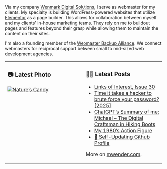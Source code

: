 Via my company [Wenmark Digital Solutions](https://wenmarkdigital.com), I serve as webmaster for my clients. My specialty is building WordPress-powered websites that utilize [Elementor](https://elementor.com/) as a page builder. This allows for collaboration between myself and my clients' in-house marketing teams. They rely on me to buildout pages and features beyond their grasp while allowing them to maintain the content on their sites.

I'm also a founding member of the [Webmaster Backup Alliance](https://webmasterbackupalliance.com/). We connect webmasters for reciprocal support between small to mid-sized web development agencies.

<table><tr><td valign="top" width="50%">

### 📷 Latest Photo
<!-- photo starts -->
[![Nature’s Candy](https://photos.mwender.com/wp-content/uploads/2025/07/img_8807-768x1024.jpg)](https://photos.mwender.com/natures-candy/)
<!-- photo ends -->

</td><td valign="top" width="50%">

### 👨‍💻 Latest Posts
<!-- blog starts -->
- [Links of Interest, Issue 30](https://mwender.com/links-of-interest-issue-30/)
- [Time it takes a hacker to brute force your password? [2025]](https://mwender.com/time-it-takes-a-hacker-to-brute-force-your-password-2025/)
- [ChatGPT’s Summary of me: Michael – The Digital Craftsman in Hiking Boots](https://mwender.com/chatgpts-summary-of-me-michael-the-digital-craftsman-in-hiking-boots/)
- [My 1980’s Action Figure](https://mwender.com/my-1980s-action-figure/)
- [🔗 Self-Updating Github Profile](https://mwender.com/%f0%9f%94%97-self-updating-github-profile/)
<!-- blog ends -->

More on [mwender.com](https://mwender.com).

</td></table>